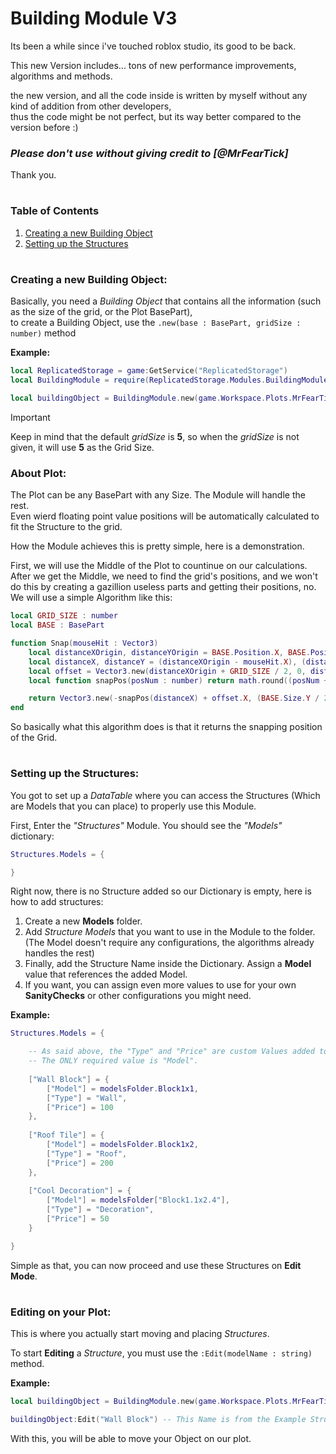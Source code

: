 # Building Module V3

Its been a while since i've touched roblox studio, its good to be back.
	
This new Version includes...
tons of new performance improvements, algorithms and methods.
	
the new version, and all the code inside is written by myself without any kind of addition from other developers,  
thus the code might be not perfect, but its way better compared to the version before :)
	
### *Please don't use without giving credit to [@MrFearTick]*

Thank you.

#

### Table of Contents

1. [Creating a new Building Object](#creating-a-new-building-object)
2. [Setting up the Structures](#setting-up-the-structures)

#

### Creating a new Building Object:

Basically, you need a *Building Object* that contains all the information (such as the size of the grid, or the Plot BasePart),  
to create a Building Object, use the ```.new(base : BasePart, gridSize : number)``` method

**Example:**

```lua
local ReplicatedStorage = game:GetService("ReplicatedStorage")
local BuildingModule = require(ReplicatedStorage.Modules.BuildingModuleMain)

local buildingObject = BuildingModule.new(game.Workspace.Plots.MrFearTick_PLOT, 5)
```

> [!IMPORTANT]
> Keep in mind that the default *gridSize* is **5**, so when the *gridSize* is not given, it will use **5** as the Grid Size.

### About Plot:

The Plot can be any BasePart with any Size. The Module will handle the rest.  
Even wierd floating point value positions will be automatically calculated to fit the Structure to the grid.

How the Module achieves this is pretty simple, here is a demonstration.

First, we will use the Middle of the Plot to countinue on our calculations.  
After we get the Middle, we need to find the grid's positions, and we won't do this by creating a gazillion useless parts and getting their positions, no.  
We will use a simple Algorithm like this:

```lua
local GRID_SIZE : number
local BASE : BasePart

function Snap(mouseHit : Vector3)
	local distanceXOrigin, distanceYOrigin = BASE.Position.X, BASE.Position.Z
	local distanceX, distanceY = (distanceXOrigin - mouseHit.X), (distanceYOrigin - mouseHit.Z)
	local offset = Vector3.new(distanceXOrigin + GRID_SIZE / 2, 0, distanceYOrigin + GRID_SIZE / 2)
	local function snapPos(posNum : number) return math.round((posNum + GRID_SIZE / 2) / GRID_SIZE) * GRID_SIZE end

	return Vector3.new(-snapPos(distanceX) + offset.X, (BASE.Size.Y / 2) + currentModel:GetExtentsSize().Y / 2, -snapPos(distanceY) + offset.Z)
end
```

So basically what this algorithm does is that it returns the snapping position of the Grid.

#

### Setting up the Structures:

You got to set up a *DataTable* where you can access the Structures (Which are Models that you can place) to properly use this Module.
	
First, Enter the *"Structures"* Module. You should see the *"Models"* dictionary:

```lua
Structures.Models = {

}
```

Right now, there is no Structure added so our Dictionary is empty,
here is how to add structures:

1. Create a new **Models** folder.
2. Add *Structure Models* that you want to use in the Module to the folder. (The Model doesn't require any configurations, the algorithms already handles the rest)
3. Finally, add the Structure Name inside the Dictionary. Assign a **Model** value that references the added Model.
4. If you want, you can assign even more values to use for your own **SanityChecks** or other configurations you might need.

**Example:**

```lua
Structures.Models = {

	-- As said above, the "Type" and "Price" are custom Values added to show in the example,
	-- The ONLY required value is "Model".
	
	["Wall Block"] = {
		["Model"] = modelsFolder.Block1x1,
		["Type"] = "Wall",
		["Price"] = 100
	},
	
	["Roof Tile"] = {
		["Model"] = modelsFolder.Block1x2,
		["Type"] = "Roof",
		["Price"] = 200
	},
	
	["Cool Decoration"] = {
		["Model"] = modelsFolder["Block1.1x2.4"],
		["Type"] = "Decoration",
		["Price"] = 50
	}

}
```

Simple as that, you can now proceed and use these Structures on **Edit Mode**.

#

### Editing on your Plot:

This is where you actually start moving and placing *Structures*.
	
To start **Editing** a *Structure*, you must use the  ```:Edit(modelName : string)``` method.

**Example:**

```lua
local buildingObject = BuildingModule.new(game.Workspace.Plots.MrFearTick_PLOT, 5)

buildingObject:Edit("Wall Block") -- This Name is from the Example Structure given above.
```

With this, you will be able to move your Object on our plot.

